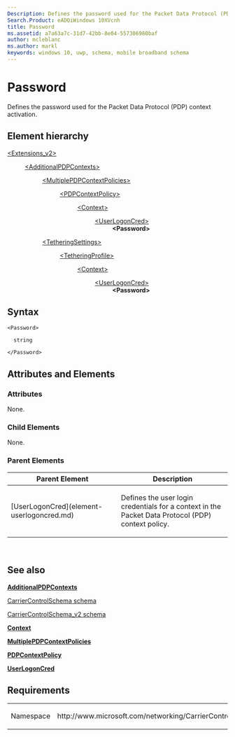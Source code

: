 ```yaml
---
Description: Defines the password used for the Packet Data Protocol (PDP) context activation.
Search.Product: eADQiWindows 10XVcnh
title: Password
ms.assetid: a7a63a7c-31d7-42bb-8e04-557306980baf
author: mcleblanc
ms.author: markl
keywords: windows 10, uwp, schema, mobile broadband schema
---
```


# Password


Defines the password used for the Packet Data Protocol (PDP) context activation.

## Element hierarchy

<dl>
<dt><a href="element-extensions-v2.md">&lt;Extensions_v2&gt;</a></dt>
<dd>
<dl>
<dt><a href="element-additionalpdpcontexts.md">&lt;AdditionalPDPContexts&gt;</a></dt>
<dd>
<dl>
<dt><a href="element-multiplepdpcontextpolicies.md">&lt;MultiplePDPContextPolicies&gt;</a></dt>
<dd>
<dl>
<dt><a href="element-pdpcontextpolicy.md">&lt;PDPContextPolicy&gt;</a></dt>
<dd>
<dl>
<dt><a href="element-context.md">&lt;Context&gt;</a></dt>
<dd>
<dl>
<dt><a href="element-userlogoncred.md">&lt;UserLogonCred&gt;</a></dt>
<dd><b>&lt;Password&gt;</b></dd>
</dl>
</dd>
</dl>
</dd>
</dl>
</dd>
</dl>
<dl>
<dt><a href="element-tetheringsettings.md">&lt;TetheringSettings&gt;</a></dt>
<dd>
<dl>
<dt><a href="element-tetheringprofile.md">&lt;TetheringProfile&gt;</a></dt>
<dd>
<dl>
<dt><a href="element-1-context.md">&lt;Context&gt;</a></dt>
<dd>
<dl>
<dt><a href="element-1-userlogoncred.md">&lt;UserLogonCred&gt;</a></dt>
<dd><b>&lt;Password&gt;</b></dd>
</dl>
</dd>
</dl>
</dd>
</dl>
</dd>
</dl>
</dd>
</dl>
</dd>
</dl>

## Syntax

``` syntax
<Password>

  string

</Password>
```

## Attributes and Elements


### Attributes

None.

### Child Elements

None.

### Parent Elements

<table>
<colgroup>
<col width="50%" />
<col width="50%" />
</colgroup>
<thead>
<tr class="header">
<th>Parent Element</th>
<th>Description</th>
</tr>
</thead>
<tbody>
<tr class="odd">
<td>[UserLogonCred](element-userlogoncred.md)</td>
<td><p>Defines the user login credentials for a context in the Packet Data Protocol (PDP) context policy.</p></td>
</tr>
</tbody>
</table>

 

## See also


[**AdditionalPDPContexts**](element-additionalpdpcontexts.md)

[CarrierControlSchema schema](https://msdn.microsoft.com/library/windows/apps/hh868312)

[CarrierControlSchema\_v2 schema](schema-root.md)

[**Context**](element-context.md)

[**MultiplePDPContextPolicies**](element-multiplepdpcontextpolicies.md)

[**PDPContextPolicy**](element-pdpcontextpolicy.md)

[**UserLogonCred**](element-userlogoncred.md)

## Requirements

<table>
<colgroup>
<col width="50%" />
<col width="50%" />
</colgroup>
<tbody>
<tr class="odd">
<td><p>Namespace</p></td>
<td><p>http://www.microsoft.com/networking/CarrierControl/v2</p></td>
</tr>
</tbody>
</table>

 

 




